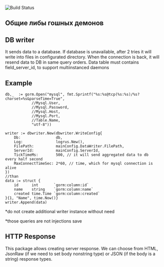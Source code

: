![Build Status](https://travis-ci.org/adtechpotok/go-common.svg?branch=master)

## Общие либы гошных демонов

## DB writer 
It sends data to a database. If database is unavailable, after 2 tries it will write into files in configurated directory. When the connection is back, it will resend data to DB in same query orders.
Data table must contains field_server_id, to support multiinstanced daemons
## Example
```$xslt
db,_  := gorm.Open("mysql", fmt.Sprintf("%s:%s@tcp(%s:%s)/%s?charset=%s&parseTime=True",
         	//Mysql.User,
         	//Mysql.Password,
         	//Mysql.Host,
         	//Mysql.Port,
         	//Table.Name,
         	"utf-8"))
         		
writer := dbwriter.New(dbwriter.WriteConfig{
	Db:                db,
	Log:               logrus.New(),
	FilePath:          mainConfig.DataWriter.FilePath,
	ServerId:          mainConfig.ServerId,
	TickTimeMs:        500, // it will send aggregated data to db every half second
	MaxConnectTimeSec: 2*60, // time, which for mysql connection is alive
})
//than 
data := struct {
    id      int       `gorm:column:id`
    name    string    `gorm:column:name`
    created time.Time `gorm:column:created`
}{1, "Name", time.Now()}
writer.Append(data)    
```
*do not create additional writer instance without need

*those queries are not injections save


## HTTP Response 
This package allows creating server response. We can choose from HTML, JsonRaw (if we need to set body nonstring type) or JSON (if the body is a string) response types.



